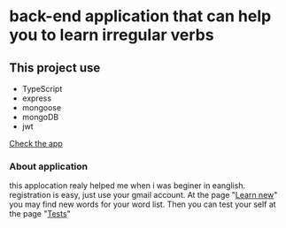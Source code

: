 # back-end application that can help you to learn irregular verbs


## This project use
- TypeScript
- express
- mongoose
- mongoDB
- jwt

[Check the app]([https://pages.github.com/](https://irregular-verbs-front-trp-web.vercel.app/))

### About application 
this applocation realy helped me when i was beginer in eanglish.
registration is easy, just use your gmail account. 
At the page "[Learn new]([https://pages.github.com/](https://irregular-verbs-front-trp-web.vercel.app/learn-new))" you may find new words for your word list. 
Then you can test your self at the page "[Tests]([https://pages.github.com/](https://irregular-verbs-front-trp-web.vercel.app/tests))"

